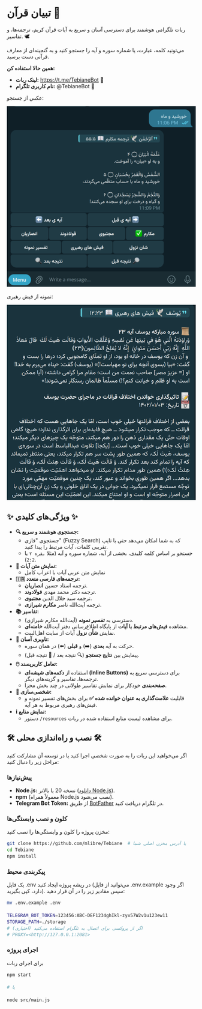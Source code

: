 # تبیان قرآن 📖

ربات تلگرامی هوشمند برای دسترسی آسان و سریع به آیات قرآن کریم، ترجمه‌ها، و تفاسیر. 🕊️

می‌تونید کلمه، عبارت، یا شماره سوره و آیه را جستجو کنید و به گنجینه‌ای از معارف قرآنی دست برسید.

**همین حالا استفاده کن:**

* **لینک ربات:** <https://t.me/TebianeBot> 🔗
* **نام کاربری تلگرام:** @TebianeBot 🤖

عکس از جستجو:

![پیش‌نمایش ربات تبیان](./image.png)

نمونه از فیش رهبری:

![فیش رهبری](image-1.png)

## ✨ ویژگی‌های کلیدی ✨

* **🔍 جستجوی هوشمند و سریع:**
  * جستجوی "فازی" (Fuzzy Search) که به شما امکان می‌دهد حتی با تایپ تقریبی کلمات، آیات مرتبط را پیدا کنید.
  * جستجو بر اساس کلمه کلیدی، بخشی از آیه، شماره سوره و آیه (مثلا `بقره ۲` یا `2:2`).
* **📜 نمایش متن آیات:**
  * نمایش متن عربی آیات با اعراب کامل
* **🇮🇷 ترجمه‌های فارسی متعدد:**
  * ترجمه استاد حسین **انصاریان**.
  * ترجمه دکتر محمد مهدی **فولادوند**.
  * ترجمه سید جلال الدین **مجتبوی**.
  * ترجمه آیت‌الله ناصر **مکارم شیرازی**.
* **📚 تفاسیر:**
  * دسترسی به **تفسیر نمونه** (آیت‌الله مکارم شیرازی).
  * مشاهده **فیش‌های مرتبط با آیات** از پایگاه اطلاع‌رسانی دفتر آیت‌الله **خامنه‌ای**.
  * نمایش **شأن نزول** آیات از سایت اهل‌البیت.
* **🧭 ناوبری آسان:**
  * حرکت به آیه **بعدی** (➡️) و **قبلی** (⬅️) در همان سوره.
  * پیمایش بین **نتایج جستجو** (🔍 نتیجه بعد / 🔎 نتیجه قبل).
* **🖱️ تعامل کاربرپسند:**
  * استفاده از **دکمه‌های شیشه‌ای (Inline Buttons)** برای دسترسی سریع به ترجمه‌ها، تفاسیر و گزینه‌های دیگر.
  * **صفحه‌بندی** خودکار برای نمایش تفاسیر طولانی در چند بخش مجزا.
* **📌 شخصی‌سازی:**
  * قابلیت **علامت‌گذاری به عنوان خوانده شده ✅** برای بخش‌های تفسیر نمونه و فیش‌های رهبری مربوط به هر آیه.
* **ℹ️ نمایش منابع:**
  * دستور `/resources` برای مشاهده لیست منابع استفاده شده در ربات.

## 🛠️ نصب و راه‌اندازی محلی 🛠️

اگر می‌خواهید این ربات را به صورت شخصی اجرا کنید یا در توسعه آن مشارکت کنید مراحل زیر را دنبال کنید:

### پیش‌نیازها

* **Node.js:** نسخه 20 یا بالاتر ([دانلود Node.js](https://nodejs.org/)).
* **npm** (معمولاً همراه Node.js نصب می‌شود).
* **Telegram Bot Token:** از طریق [BotFather](https://t.me/BotFather) در تلگرام دریافت کنید.

### کلون و نصب وابستگی‌ها

مخزن پروژه را کلون و وابستگی‌ها را نصب کنید:

```bash
git clone https://github.com/mlibre/Tebiane  # یا آدرس مخزن اصلی شما
cd Tebiane
npm install
```

### پیکربندی محیط

یک فایل .env در ریشه پروژه ایجاد کنید (می‌توانید از فایل .env.example اگر وجود دارد، کپی بگیرید). سپس مقادیر زیر را در آن قرار دهید:

```bash
mv .env.example .env

TELEGRAM_BOT_TOKEN=123456:ABC-DEF1234ghIkl-zyx57W2v1u123ew11
STORAGE_PATH=./storage
# (اختیاری) اگر از پروکسی برای اتصال به تلگرام استفاده می‌کنید
# PROXY=<http://127.0.0.1:2081>
```

### اجرای پروژه

برای اجرای ربات

```bash
npm start

# یا

node src/main.js
```
